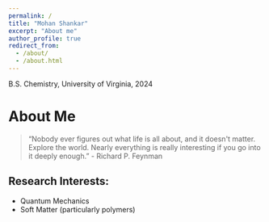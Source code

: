 ```yaml
---
permalink: /
title: "Mohan Shankar"
excerpt: "About me"
author_profile: true
redirect_from: 
  - /about/
  - /about.html
---
```


B.S. Chemistry, University of Virginia, 2024

About Me
======
> “Nobody ever figures out what life is all about, and it doesn't matter. Explore the world. Nearly everything is really interesting if you go into it deeply enough.” - Richard P. Feynman

## Research Interests:
* Quantum Mechanics
* Soft Matter (particularly polymers)
